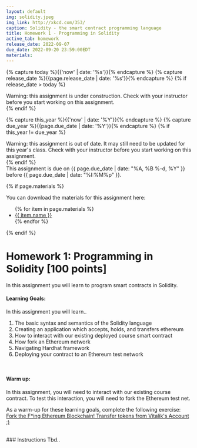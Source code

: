 ```yaml
---
layout: default
img: solidity.jpeg
img_link: http://xkcd.com/353/
caption: Solidity - the smart contract programming language
title: Homework 1 - Programming in Solidity
active_tab: homework
release_date: 2022-09-07
due_date: 2022-09-20 23:59:00EDT
materials:
---
```


<!-- Check whether the assignment is ready to release -->
{% capture today %}{{'now' | date: '%s'}}{% endcapture %}
{% capture release_date %}{{page.release_date | date: '%s'}}{% endcapture %}
{% if release_date > today %} 
<div class="alert alert-danger">
Warning: this assignment is under construction.  Check with your instructor before you start working on this assignment.
</div>
{% endif %}
<!-- End of check whether the assignment is up to date -->


<!-- Check whether the assignment is up to date -->
{% capture this_year %}{{'now' | date: '%Y'}}{% endcapture %}
{% capture due_year %}{{page.due_date | date: '%Y'}}{% endcapture %}
{% if this_year != due_year %} 
<div class="alert alert-danger">
Warning: this assignment is out of date.  It may still need to be updated for this year's class.  Check with your instructor before you start working on this assignment.
</div>
{% endif %}
<!-- End of check whether the assignment is up to date -->


<div class="alert alert-info">
This assignment is due on {{ page.due_date | date: "%A, %B %-d, %Y" }} before {{ page.due_date | date: "%I:%M%p" }}. 
</div>

{% if page.materials %}
<div class="alert alert-info">
You can download the materials for this assignment here:
<ul>
{% for item in page.materials %}
<li><a href="{{item.url}}">{{ item.name }}</a></li>
{% endfor %}
</ul>
</div>
{% endif %}


<!-- <div class="alert alert-info" markdown="span"> -->

Homework 1: Programming in Solidity [100 points]
=============================================================

In this assignment you will learn to program smart contracts in Solidity. 

#### Learning Goals:
In this assignment you will learn..
1. The basic syntax and semantics of the Solidity language
2. Creating an application which accepts, holds, and transfers ethereum
3. How to interact with our existing deployed course smart contract
4. How fork an Ethereum network
5. Navigating Hardhat framework 
6. Deploying your contract to an Ethereum test network

<br>

#### Warm up:
In this assignment, you will need to interact with our existing course contract. 
To test this interaction, you will need to fork the Ethereum test net. 

As a warm-up for these learning goals, complete the following exercise:
[Fork the F\*ing Ethereum Blockchain! Transfer tokens from Vitalik's Account ;)](https://medium.com/uv-labs/fork-the-f-ing-ethereum-blockchain-transfer-tokens-from-vitaliks-account-46d408f7356c)



<br>
### Instructions
Tbd..


